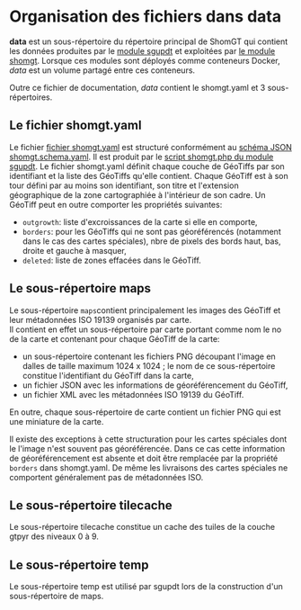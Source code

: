 # Organisation des fichiers dans data
**data** est un sous-répertoire du répertoire principal de ShomGT qui contient les données
 produites par le [module sgupdt](../sgupdt) et exploitées par [le module shomgt](../shomgt).
Lorsque ces modules sont déployés comme conteneurs Docker, *data* est un volume partagé entre ces conteneurs.

Outre ce fichier de documentation, *data* contient le shomgt.yaml et 3 sous-répertoires.

## Le fichier shomgt.yaml
Le fichier [fichier shomgt.yaml](shomgt.yaml) est structuré conformément au [schéma JSON shomgt.schema.yaml](../sgupdt/shomgt.schema.yaml).
Il est produit
par le [script shomgt.php du module sgupdt](../sgupdt#shomgtphp---g%C3%A9n%C3%A9ration-du-fichier-shomgtyaml).
Le fichier shomgt.yaml définit chaque couche de GéoTiffs par son identifiant et la liste des GéoTiffs qu'elle contient.
Chaque GéoTiff est à son tour défini par au moins son identifiant, son titre et l'extension géographique
de la zone cartographiée à l'intérieur de son cadre.
Un GéoTiff peut en outre comporter les propriétés suivantes:

- `outgrowth`: liste d'excroissances de la carte si elle en comporte,
- `borders`: pour les GéoTiffs qui ne sont pas géoréférencés (notamment dans le cas des cartes spéciales),
  nbre de pixels des bords haut, bas, droite et gauche à masquer,
- `deleted`: liste de zones effacées dans le GéoTiff.

## Le sous-répertoire maps
Le sous-répertoire `maps`contient principalement les images des GéoTiff et leur métadonnées ISO 19139 organisés par carte.   
Il contient en effet un sous-répertoire par carte portant comme nom le no de la carte
et contenant pour chaque GéoTiff de la carte:

- un sous-répertoire contenant les fichiers PNG découpant l'image en dalles de taille maximum 1024 x 1024 ;
  le nom de ce sous-répertoire constitue l'identifiant du GéoTiff dans la carte,
- un fichier JSON avec les informations de géoréférencement du GéoTiff,
- un fichier XML avec les métadonnées ISO 19139 du GéoTiff.

En outre, chaque sous-répertoire de carte contient un fichier PNG qui est une miniature de la carte.

Il existe des exceptions à cette structuration pour les cartes spéciales dont le l'image n'est souvent pas géoréférencée.
Dans ce cas cette information de géoréférencement est absente et doit être remplacée par la propriété `borders` dans shomgt.yaml.
De même les livraisons des cartes spéciales ne comportent généralement pas de métadonnées ISO.

## Le sous-répertoire tilecache
Le sous-répertoire tilecache constitue un cache des tuiles de la couche gtpyr des niveaux 0 à 9.

## Le sous-répertoire temp
Le sous-répertoire temp est utilisé par sgupdt lors de la construction d'un sous-répertoire de maps.
